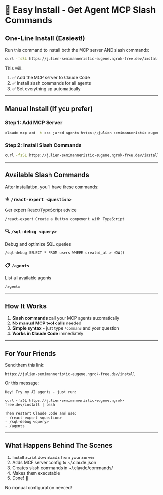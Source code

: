 # 🚀 Easy Install - Get Agent MCP Slash Commands

## One-Line Install (Easiest!)

Run this command to install both the MCP server AND slash commands:

```bash
curl -fsSL https://julien-semimanneristic-eugene.ngrok-free.dev/install | bash
```

This will:
1. ✅ Add the MCP server to Claude Code
2. ✅ Install slash commands for all agents
3. ✅ Set everything up automatically

---

## Manual Install (If you prefer)

### Step 1: Add MCP Server
```bash
claude mcp add -t sse jared-agents https://julien-semimanneristic-eugene.ngrok-free.dev/sse
```

### Step 2: Install Slash Commands
```bash
curl -fsSL https://julien-semimanneristic-eugene.ngrok-free.dev/install-commands | bash
```

---

## Available Slash Commands

After installation, you'll have these commands:

### ⚛️ `/react-expert <question>`
Get expert React/TypeScript advice
```
/react-expert Create a Button component with TypeScript
```

### 🔍 `/sql-debug <query>`
Debug and optimize SQL queries
```
/sql-debug SELECT * FROM users WHERE created_at > NOW()
```

### 📋 `/agents`
List all available agents
```
/agents
```

---

## How It Works

1. **Slash commands** call your MCP agents automatically
2. **No manual MCP tool calls** needed
3. **Simple syntax** - just type `/command` and your question
4. **Works in Claude Code** immediately

---

## For Your Friends

Send them this link:
```
https://julien-semimanneristic-eugene.ngrok-free.dev/install
```

Or this message:
```
Hey! Try my AI agents - just run:

curl -fsSL https://julien-semimanneristic-eugene.ngrok-free.dev/install | bash

Then restart Claude Code and use:
- /react-expert <question>
- /sql-debug <query>
- /agents
```

---

## What Happens Behind The Scenes

1. Install script downloads from your server
2. Adds MCP server config to ~/.claude.json
3. Creates slash commands in ~/.claude/commands/
4. Makes them executable
5. Done! 🎉

No manual configuration needed!
